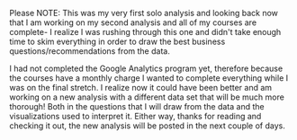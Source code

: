 Please NOTE: This was my very first solo analysis and looking back now that I am working on my second analysis and all
of my courses are complete- I realize I was rushing through this one and didn't take enough time to skim everything in 
order to draw the best business questions/recommendations from the data.

I had not completed the Google Analytics program yet, therefore because the courses have a monthly charge I wanted to complete
everything while I was on the final stretch. I realize now it could have been better and am working on a new analysis 
with a different data set that will be much more thorough! Both in the questions that I will draw from the data and the visualizations
used to interpret it. Either way, thanks for reading and checking it out, the new analysis will be posted in the next couple of days.
